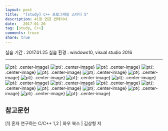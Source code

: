 ---layout: post
title:  "[study] C++ 프로그래밍 스터디 5"
description: 41장 연관 컨테이너
date:   2017-01-26
tag: [study, C++]
comments: truse
share: true
---


실습 기간 : 2017.01.25
실습 환경 : windows10, visual studio 2016

---

![pt]({{site.url}}/img/C++/seminar5/02.jpg){: .center-image}
![pt]({{site.url}}/img/C++/seminar5/03.jpg){: .center-image}
![pt]({{site.url}}/img/C++/seminar5/04.jpg){: .center-image}
![pt]({{site.url}}/img/C++/seminar5/05.jpg){: .center-image}
![pt]({{site.url}}/img/C++/seminar5/06.jpg){: .center-image}
![pt]({{site.url}}/img/C++/seminar5/07.jpg){: .center-image}
![pt]({{site.url}}/img/C++/seminar5/08.jpg){: .center-image}
![pt]({{site.url}}/img/C++/seminar5/09.jpg){: .center-image}
![pt]({{site.url}}/img/C++/seminar5/10.jpg){: .center-image}
![pt]({{site.url}}/img/C++/seminar5/11.jpg){: .center-image}
![pt]({{site.url}}/img/C++/seminar5/12.jpg){: .center-image}
![pt]({{site.url}}/img/C++/seminar5/13.jpg){: .center-image}
![pt]({{site.url}}/img/C++/seminar5/14.jpg){: .center-image}
![pt]({{site.url}}/img/C++/seminar5/15.jpg){: .center-image}
![pt]({{site.url}}/img/C++/seminar5/16.jpg){: .center-image}
![pt]({{site.url}}/img/C++/seminar5/17.jpg){: .center-image}
![pt]({{site.url}}/img/C++/seminar5/18.jpg){: .center-image}
![pt]({{site.url}}/img/C++/seminar5/19.jpg){: .center-image}
![pt]({{site.url}}/img/C++/seminar5/20.jpg){: .center-image}


참고문헌
---

[1] 혼자 연구하는 C/C++ 1,2 | 와우 북스 | 김상형 저
